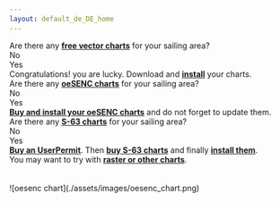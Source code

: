 ```yaml
---
layout: default_de_DE_home
---
```

<div class="questions">
<div class="questionok question">
Are there any <a href="https://opencpn.org/OpenCPN/info/chartsource.html"><strong>free vector charts</strong></a> for your sailing area?
</div>
</div>
<div class="arrows">
<div class="answer col1 inline">
<i class="down"></i>
</div>
<div class="answer col2 inline">
<i class="down"></i>
</div>
</div>
<div class="separator"></div>
<div class="answers">
<div class="answer col1 inline">
<div class="yesno no">
No
</div>
</div>
<div class="answer col2 inline">
<div class="yesno yes">
Yes
</div>
</div>
<div class="answer col3 inline">
<i class="right"></i>
</div>
<div class="answer col4 inline">
<div class="questionok ok">
Congratulations! you are lucky. Download and <a href="https://opencpn.org/wiki/dokuwiki/doku.php?id=opencpn:opencpn_user_manual:getting_started:chart_installation"><strong>install</strong></a> your charts.
</div>
</div>
</div>
<div class="separator"></div>
<div class="arrows">
<div class="answer col1 inline">
<i class="down"></i>
</div>
</div>
<div class="questions">
<div class="questionok question">
Are there any <a href="https://o-charts.org/shop/index.php?id_category=8&controller=category"><strong>oeSENC charts</strong></a> for your sailing area?
</div>
</div>
<div class="arrows">
<div class="answer col1 inline">
<i class="down"></i>
</div>
<div class="answer col2 inline">
<i class="down"></i>
</div>
</div>
<div class="separator"></div>
<div class="answers">
<div class="answer col1 inline">
<div class="yesno no">
No
</div>
</div>
<div class="answer col2 inline">
<div class="yesno yes">
Yes
</div>
</div>
<div class="answer col3 inline">
<i class="right"></i>
</div>
<div class="answer col4 inline">
<div class="questionok ok">
<a href="./oesenc_en_US.html"><strong>Buy and install your oeSENC charts</strong></a> and do not forget to update them.
</div>
</div>
</div>
<div class="separator"></div>
<div class="arrows">
<div class="answer col1 inline">
<i class="down"></i>
</div>
</div>
<div class="questions">
<div class="questionok question">
Are there any <a href="https://www.chartworld.com/shop/off_enc"><strong>S-63 charts</strong></a> for your sailing area?
</div>
</div>
<div class="arrows">
<div class="answer col1 inline">
<i class="down"></i>
</div>
<div class="answer col2 inline">
<i class="down"></i>
</div>
</div>
<div class="separator"></div>
<div class="answers">
<div class="answer col1 inline">
<div class="yesno no">
No
</div>
</div>
<div class="answer col2 inline">
<div class="yesno yes">
Yes
</div>
</div>
<div class="answer col3 inline">
<i class="right"></i>
</div>
<div class="answer col4 inline">
<div class="questionok ok">
<a href="https://o-charts.org/shop/index.php?id_category=6&controller=category"><strong>Buy an UserPermit</strong></a>. Then <a href="https://www.chartworld.com/shop/off_enc"><strong>buy S-63 charts</strong></a> and finally <a href="./s63_en_US.html"><strong>install them</strong></a>.
</div>
</div>
</div>
<div class="separator"></div>
<div class="arrows">
<div class="answer col1 inline">
<i class="down"></i>
</div>
</div>
<div class="questions">
<div class="questionok question">
You may want to try with <a href="https://opencpn.org/OpenCPN/info/chartsource.html"><strong>raster or other charts</strong></a>.
</div>
</div>
<br><br>
![oesenc chart](./assets/images/oesenc_chart.png)
